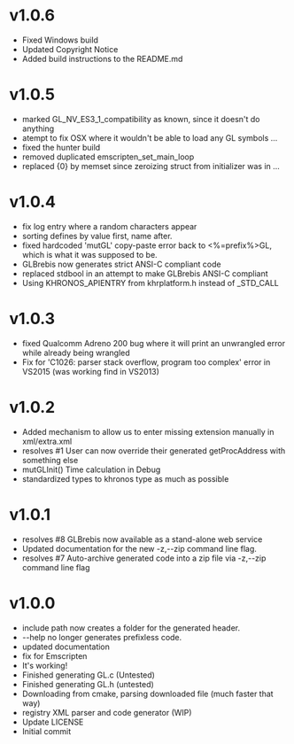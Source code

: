 v1.0.6
======
* Fixed Windows build
* Updated Copyright Notice
* Added build instructions to the README.md

v1.0.5
======

* marked GL_NV_ES3_1_compatibility as known, since it doesn't do anything
* atempt to fix OSX where it wouldn't be able to load any GL symbols …
* fixed the hunter build
* removed duplicated emscripten_set_main_loop
* replaced {0} by memset since zeroizing struct from initializer was in …

v1.0.4
======

* fix log entry where a random characters appear
* sorting defines by value first, name after.
* fixed hardcoded 'mutGL' copy-paste error back to <%=prefix%>GL, which is what it was supposed to be.
* GLBrebis now generates strict ANSI-C compliant code
* replaced stdbool in an attempt to make GLBrebis ANSI-C compliant
* Using KHRONOS_APIENTRY from khrplatform.h instead of <PREFIX>_STD_CALL

v1.0.3
======

* fixed Qualcomm Adreno 200 bug where it will print an unwrangled error while already being wrangled
* Fix for 'C1026: parser stack overflow, program too complex' error in VS2015 (was working find in VS2013)

v1.0.2
======

* Added mechanism to allow us to enter missing extension manually in xml/extra.xml
* resolves #1 User can now override their generated getProcAddress with something else
* mutGLInit() Time calculation in Debug
* standardized types to khronos type as much as possible

v1.0.1
======

* resolves #8 GLBrebis now available as a stand-alone web service
* Updated documentation for the new -z,--zip command line flag.
* resolves #7 Auto-archive generated code into a zip file via -z,--zip command line flag

v1.0.0
======

* include path now creates a folder for the generated header.
* --help no longer generates prefixless code.
* updated documentation
* fix for Emscripten
* It's working!
* Finished generating GL.c (Untested)
* Finished generating GL.h (untested)
* Downloading from cmake, parsing downloaded file (much faster that way)
* registry XML parser and code generator (WIP)
* Update LICENSE
* Initial commit
